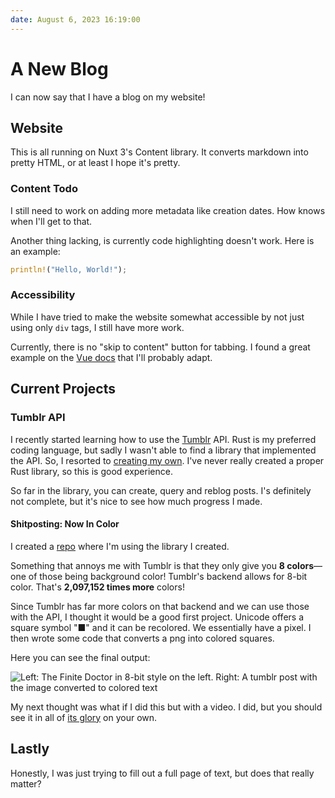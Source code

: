 ```yaml
---
date: August 6, 2023 16:19:00
---
```


# A New Blog

I can now say that I have a blog on my website!

## Website

This is all running on Nuxt 3's Content library.
It converts markdown into pretty HTML, or at least I hope it's pretty.

### Content Todo

I still need to work on adding more metadata like creation dates.
How knows when I'll get to that.

Another thing lacking, is currently code highlighting doesn't work.
Here is an example:

```rust
println!("Hello, World!");
```

### Accessibility

While I have tried to make the website somewhat accessible by not just using only `div` tags,
I still have more work.

Currently, there is no "skip to content" button for tabbing.
I found a great example on the [Vue docs](https://vuejs.org/guide/best-practices/accessibility.html#skip-link) that I'll probably adapt.

## Current Projects

### Tumblr API

I recently started learning how to use the [Tumblr](www.tumblr.com) API.
Rust is my preferred coding language, but sadly I wasn't able to find a library that implemented the API.
So, I resorted to [creating my own](https://github.com/RyanThePinkHacker/tumblr-api-rs). I've never really created a proper Rust library, so this is good experience.

So far in the library, you can create, query and reblog posts. I's definitely not complete, but it's nice to see how much progress I made.

#### Shitposting: Now In Color

I created a [repo](https://github.com/RyanThePinkHacker/tumblr-api-playground) where I'm using the library I created.

Something that annoys me with Tumblr is that they only give you **8 colors**&mdash;one of those being background color!
Tumblr's backend allows for 8-bit color. That's **2,097,152 times more** colors!

Since Tumblr has far more colors on that backend and we can use those with the API, I thought it would be a good first project.
Unicode offers a square symbol "&#x25A0;" and it can be recolored. We essentially have a pixel. I then wrote some code that converts a png into colored squares.

Here you can see the final output:

![Left: The Finite Doctor in 8-bit style on the left. Right: A tumblr post with the image converted to colored text](/image/blog/tumblr-png-to-text-finite.webp)

My next thought was what if I did this but with a video. I did, but you should see it in all of [its glory](https://the-pink-hacker.tumblr.com/post/724579669775728640) on your own.

## Lastly

Honestly, I was just trying to fill out a full page of text, but does that really matter?
